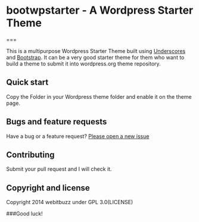# bootwpstarter - A Wordpress Starter Theme
===

This is a multipurpose Wordpress Starter Theme built using [Underscores](http://underscores.me) and [Bootstrap](http://getbootstrap.com). It can be a very good starter theme for them who want to build a theme to submit it into wordpress.org theme repository.

## Quick start

Copy the Folder in your Wordpress theme folder and enable it on the theme page. 

## Bugs and feature requests

Have a bug or a feature request? [Please open a new issue](https://github.com/webitbuzz/bootwpstarter/issues)

## Contributing

Submit your pull request and I will check it.

## Copyright and license

Copyright 2014 webitbuzz under GPL 3.0(LICENSE)

###Good luck!
